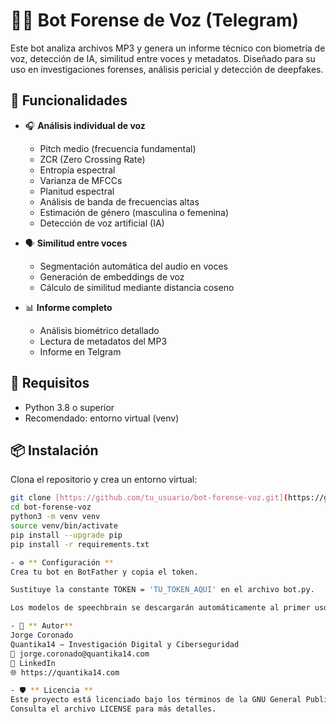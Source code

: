 # 🕵️‍♂️ Bot Forense de Voz (Telegram)

Este bot analiza archivos MP3 y genera un informe técnico con biometría de voz, detección de IA, similitud entre voces y metadatos. Diseñado para su uso en investigaciones forenses, análisis pericial y detección de deepfakes.

## 🚀 Funcionalidades

- 🎧 **Análisis individual de voz**
  - Pitch medio (frecuencia fundamental)
  - ZCR (Zero Crossing Rate)
  - Entropía espectral
  - Varianza de MFCCs
  - Planitud espectral
  - Análisis de banda de frecuencias altas
  - Estimación de género (masculina o femenina)
  - Detección de voz artificial (IA)

- 🗣️ **Similitud entre voces**
  - Segmentación automática del audio en voces
  - Generación de embeddings de voz
  - Cálculo de similitud mediante distancia coseno

- 📊 **Informe completo**
  - Análisis biométrico detallado
  - Lectura de metadatos del MP3
  - Informe en Telgram

## 🧠 Requisitos

- Python 3.8 o superior
- Recomendado: entorno virtual (venv)

## 📦 Instalación

Clona el repositorio y crea un entorno virtual:

```bash
git clone [https://github.com/tu_usuario/bot-forense-voz.git](https://github.com/Quantika14/forensic-voice-telegram-bot/)
cd bot-forense-voz
python3 -m venv venv
source venv/bin/activate
pip install --upgrade pip
pip install -r requirements.txt

- ⚙️ ** Configuración **
Crea tu bot en BotFather y copia el token.

Sustituye la constante TOKEN = 'TU_TOKEN_AQUI' en el archivo bot.py.

Los modelos de speechbrain se descargarán automáticamente al primer uso.

- 👤 ** Autor** 
Jorge Coronado
Quantika14 – Investigación Digital y Ciberseguridad
📧 jorge.coronado@quantika14.com
🔗 LinkedIn
🌐 https://quantika14.com

- 🛡️ ** Licencia **
Este proyecto está licenciado bajo los términos de la GNU General Public License v3.0.
Consulta el archivo LICENSE para más detalles.
